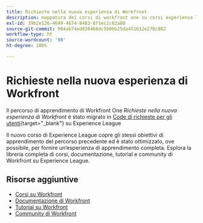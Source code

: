 ```yaml
---
title: Richieste nella nuova esperienza di Workfront
description: mappatura dei corsi di workfront one su corsi experience league
exl-id: 39b2e126-4649-4674-8483-8f1ec1c62a88
source-git-commit: 904ab74ed838466dc5b0bb25da451632e270c882
workflow-type: ht
source-wordcount: '98'
ht-degree: 100%

---
```


# Richieste nella nuova esperienza di Workfront

Il percorso di apprendimento di Workfront One *Richieste nella nuova esperienza di Workfront* è stato migrato in [Code di richieste per gli utenti](https://experienceleague.adobe.com/?recommended=Workfront-U-1-2022.2.request-queues){target="_blank"} su Experience League

Il nuovo corso di Experience League copre gli stessi obiettivi di apprendimento del percorso precedente ed è stato ottimizzato, ove possibile, per fornire un’esperienza di apprendimento completa.  Esplora la libreria completa di corsi, documentazione, tutorial e community di Workfront su Experience League.

## Risorse aggiuntive

* [Corsi su Workfront](https://experienceleague.adobe.com/?lang=it&amp;Solution=Workfront#courses)
* [Documentazione di Workfront](https://experienceleague.adobe.com/docs/workfront.html?lang=it)
* [Tutorial su Workfront](https://experienceleague.adobe.com/docs/workfront-learn/tutorials-workfront/home.html?lang=it)
* [Community di Workfront](https://experienceleaguecommunities.adobe.com/t5/workfront/ct-p/workfront)
